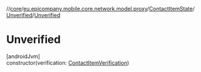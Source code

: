 //[core](../../../../index.md)/[eu.epicompany.mobile.core.network.model.proxy](../../index.md)/[ContactItemState](../index.md)/[Unverified](index.md)/[Unverified](-unverified.md)

# Unverified

[androidJvm]\
constructor(verification: [ContactItemVerification](../../-contact-item-verification/index.md))
